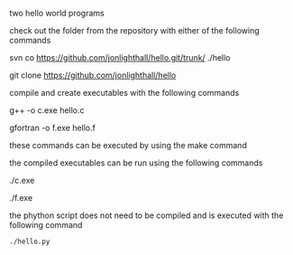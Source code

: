 two hello world programs

check out the folder from the repository with either of the following commands

  svn co https://github.com/jonlighthall/hello.git/trunk/ ./hello

  git clone https://github.com/jonlighthall/hello

compile and create executables with the following commands

  g++ -o c.exe hello.c

  gfortran -o f.exe hello.f

these commands can be executed by using the make command

the compiled executables can be run using the following commands
  
  ./c.exe
  
  ./f.exe

the phython script does not need to be compiled and is executed with the following command

    ./hello.py
